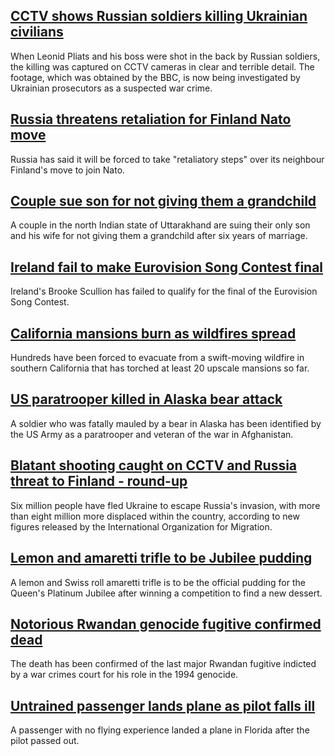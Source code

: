 ## [CCTV shows Russian soldiers killing Ukrainian civilians](https://www.bbc.com/news/world-europe-61425025)
When Leonid Pliats and his boss were shot in the back by Russian soldiers, the killing was captured on CCTV cameras in clear and terrible detail. The footage, which was obtained by the BBC, is now being investigated by Ukrainian prosecutors as a suspected war crime. 
## [Russia threatens retaliation for Finland Nato move](https://www.bbc.com/news/world-europe-61420185)
Russia has said it will be forced to take "retaliatory steps" over its neighbour Finland's move to join Nato.
## [Couple sue son for not giving them a grandchild](https://www.bbc.com/news/world-asia-india-61424869)
A couple in the north Indian state of Uttarakhand are suing their only son and his wife for not giving them a grandchild after six years of marriage.
## [Ireland fail to make Eurovision Song Contest final](https://www.bbc.com/news/entertainment-arts-61428830)
Ireland's Brooke Scullion has failed to qualify for the final of the Eurovision Song Contest.
## [California mansions burn as wildfires spread](https://www.bbc.com/news/world-us-canada-61430573)
Hundreds have been forced to evacuate from a swift-moving wildfire in southern California that has torched at least 20 upscale mansions so far.
## [US paratrooper killed in Alaska bear attack](https://www.bbc.com/news/world-us-canada-61432239)
A soldier who was fatally mauled by a bear in Alaska has been identified by the US Army as a paratrooper and veteran of the war in Afghanistan. 
## [Blatant shooting caught on CCTV and Russia threat to Finland - round-up](https://www.bbc.com/news/world-europe-61420193)
Six million people have fled Ukraine to escape Russia's invasion, with more than eight million more displaced within the country, according to new figures released by the International Organization for Migration.
## [Lemon and amaretti trifle to be Jubilee pudding](https://www.bbc.com/news/uk-61428970)
A lemon and Swiss roll amaretti trifle is to be the official pudding for the Queen's Platinum Jubilee after winning a competition to find a new dessert.
## [Notorious Rwandan genocide fugitive confirmed dead](https://www.bbc.com/news/world-africa-61429761)
The death has been confirmed of the last major Rwandan fugitive indicted by a war crimes court for his role in the 1994 genocide.
## [Untrained passenger lands plane as pilot falls ill](https://www.bbc.com/news/world-us-canada-61416384)
A passenger with no flying experience landed a plane in Florida after the pilot passed out.
